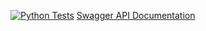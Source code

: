 [![Python Tests](https://github.com/st4685416/pppe/actions/workflows/test_program.yml/badge.svg)](https://github.com/st4685416/pppe/actions/workflows/test_program.yml)
[Swagger API Documentation](docs/swagger.yaml)
